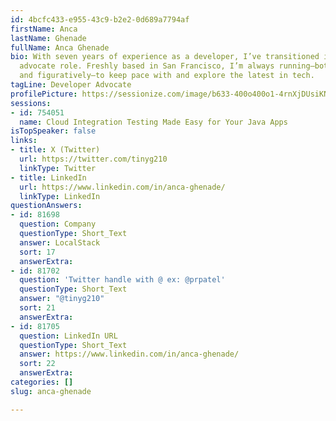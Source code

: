```yaml
---
id: 4bcfc433-e955-43c9-b2e2-0d689a7794af
firstName: Anca
lastName: Ghenade
fullName: Anca Ghenade
bio: With seven years of experience as a developer, I’ve transitioned into the developer
  advocate role. Freshly based in San Francisco, I’m always running—both literally
  and figuratively—to keep pace with and explore the latest in tech.
tagLine: Developer Advocate
profilePicture: https://sessionize.com/image/b633-400o400o1-4rnXjDUsiKNt8RTEBp6FQV.jpg
sessions:
- id: 754051
  name: Cloud Integration Testing Made Easy for Your Java Apps
isTopSpeaker: false
links:
- title: X (Twitter)
  url: https://twitter.com/tinyg210
  linkType: Twitter
- title: LinkedIn
  url: https://www.linkedin.com/in/anca-ghenade/
  linkType: LinkedIn
questionAnswers:
- id: 81698
  question: Company
  questionType: Short_Text
  answer: LocalStack
  sort: 17
  answerExtra:
- id: 81702
  question: 'Twitter handle with @ ex: @prpatel'
  questionType: Short_Text
  answer: "@tinyg210"
  sort: 21
  answerExtra:
- id: 81705
  question: LinkedIn URL
  questionType: Short_Text
  answer: https://www.linkedin.com/in/anca-ghenade/
  sort: 22
  answerExtra:
categories: []
slug: anca-ghenade

---
```

